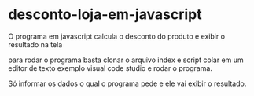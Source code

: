 # desconto-loja-em-javascript
O programa em javascript calcula o desconto do produto e exibir o resultado na tela 

para rodar o programa basta clonar o arquivo index e script colar em um editor de texto exemplo visual code studio e rodar o programa.

Só informar os dados o qual o programa pede e ele vai exibir o resultado.
